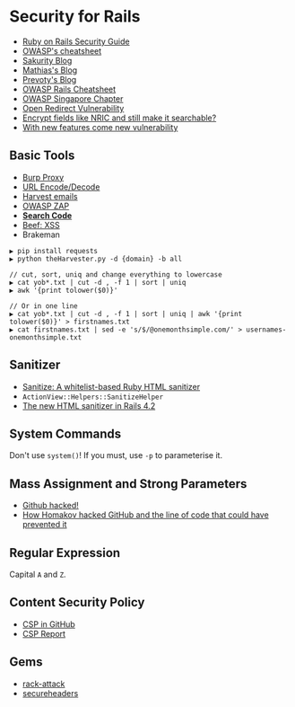 # Security for Rails

* [Ruby on Rails Security Guide](http://guides.rubyonrails.org/security.html)
* [OWASP's cheatsheet](https://www.owasp.org/index.php/Ruby_on_Rails_Cheatsheet)
* [Sakurity Blog](http://sakurity.com/blog)
* [Mathias's Blog](https://mathiasbynens.be/)
* [Prevoty's Blog](http://blog.prevoty.com/)
* [OWASP Rails Cheatsheet](https://www.owasp.org/index.php/Ruby_on_Rails_Cheatsheet)
* [OWASP Singapore Chapter](https://www.owasp.org/index.php/Singapore)
* [Open Redirect Vulnerability](http://homakov.blogspot.sg/2014/01/evolution-of-open-redirect-vulnerability.html)
* [Encrypt fields like NRIC and still make it searchable?](http://blog.iempire.ru/2015/12/18/simple-rails-encryption/)
* [With new features come new vulnerability](http://homakov.blogspot.sg/2012/06/saferweb-with-new-features-come-new.html)

## Basic Tools

* [Burp Proxy](https://portswigger.net/burp/proxy.html)
* [URL Encode/Decode](http://www.url-encode-decode.com/)
* [Harvest emails](https://github.com/laramies/theHarvester)
* [OWASP ZAP](https://github.com/zaproxy/zaproxy)
* [**Search Code**](https://searchcode.com)
* [Beef: XSS](http://beefproject.com/)
* Brakeman

```
▶ pip install requests
▶ python theHarvester.py -d {domain} -b all
```

```
// cut, sort, uniq and change everything to lowercase
▶ cat yob*.txt | cut -d , -f 1 | sort | uniq
▶ awk '{print tolower($0)}'

// Or in one line
▶ cat yob*.txt | cut -d , -f 1 | sort | uniq | awk '{print tolower($0)}' > firstnames.txt
▶ cat firstnames.txt | sed -e 's/$/@onemonthsimple.com/' > usernames-onemonthsimple.txt
```

## Sanitizer

* [Sanitize: A whitelist-based Ruby HTML sanitizer](http://wonko.com/post/sanitize)
* `ActionView::Helpers::SanitizeHelper`
* [The new HTML sanitizer in Rails 4.2](http://blog.plataformatec.com.br/2014/07/the-new-html-sanitizer-in-rails-4-2/)

## System Commands

Don't use `system()`! If you must, use `-p` to parameterise it.

## Mass Assignment and Strong Parameters

* [Github hacked!](https://github.com/blog/1068-public-key-security-vulnerability-and-mitigation)
* [How Homakov hacked GitHub and the line of code that could have prevented it](https://gist.github.com/peternixey/1978249)

## Regular Expression

Capital `A` and `Z`.

## Content Security Policy

* [CSP in GitHub](https://github.com/blog/1477-content-security-policy)
* [CSP Report](https://www.tollmanz.com/content-security-policy-report-samples/)

## Gems

* [rack-attack](https://github.com/kickstarter/rack-attack)
* [secureheaders](https://github.com/twitter/secureheaders)